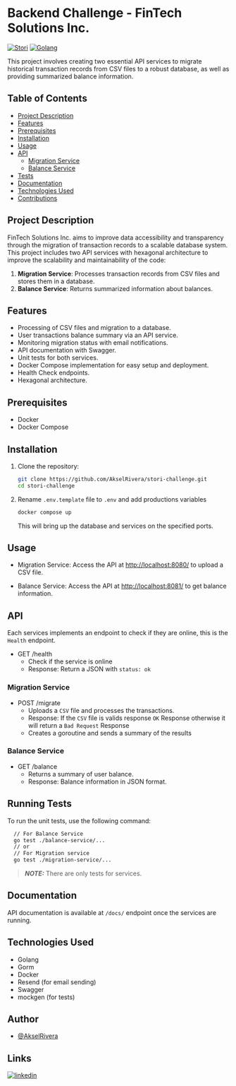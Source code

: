 # Backend Challenge - FinTech Solutions Inc.

[![Stori](https://img.shields.io/badge/Stori%20Card-002C30)](https://www.storicard.com/)
[![Golang](https://img.shields.io/badge/Golang-00ADD8)](https://go.dev/)

This project involves creating two essential API services to migrate historical transaction records from CSV files to a robust database, as well as providing summarized balance information.

## Table of Contents

- [Project Description](#project-description)
- [Features](#features)
- [Prerequisites](#prerequisites)
- [Installation](#installation)
- [Usage](#usage)
- [API](#api)
  - [Migration Service](#migration-service)
  - [Balance Service](#balance-service)
- [Tests](#tests)
- [Documentation](#documentation)
- [Technologies Used](#technologies-used)
- [Contributions](#contributions)

## Project Description

FinTech Solutions Inc. aims to improve data accessibility and transparency through the migration of transaction records to a scalable database system. This project includes two API services with hexagonal architecture to improve the scalability and maintainability of the code:

1. **Migration Service**: Processes transaction records from CSV files and stores them in a database.
2. **Balance Service**: Returns summarized information about balances.

## Features

- Processing of CSV files and migration to a database.
- User transactions balance summary via an API service.
- Monitoring migration status with email notifications.
- API documentation with Swagger.
- Unit tests for both services.
- Docker Compose implementation for easy setup and deployment.
- Health Check endpoints.
- Hexagonal architecture.

## Prerequisites

- Docker
- Docker Compose

## Installation

1.  Clone the repository:

    ```bash
    git clone https://github.com/AkselRivera/stori-challenge.git
    cd stori-challenge
    ```

2.  Rename `.env.template` file to `.env` and add productions variables

    ```bash
    docker compose up
    ```

    This will bring up the database and services on the specified ports.

## Usage

- Migration Service: Access the API at [http://localhost:8080/](http://localhost:8080/docs/) to upload a CSV file.

- Balance Service: Access the API at [http://localhost:8081/](http://localhost:8081/docs/) to get balance information.

## API

Each services implements an endpoint to check if they are online, this is the `Health` endpoint.

- GET /health
  - Check if the service is online
  - Response: Return a JSON with `status: ok`

### Migration Service

- POST /migrate
  - Uploads a `CSV` file and processes the transactions.
  - Response: If the `CSV` file is valids response `OK` Response otherwise it will return a `Bad Request` Response
  - Creates a goroutine and sends a summary of the results

### Balance Service

- GET /balance
  - Returns a summary of user balance.
  - Response: Balance information in JSON format.

## Running Tests

To run the unit tests, use the following command:

```bash
  // For Balance Service
  go test ./balance-service/...
  // or
  // For Migration service
  go test ./migration-service/...
```

> **_NOTE:_** There are only tests for services.

## Documentation

API documentation is available at `/docs/` endpoint once the services are running.

## Technologies Used

- Golang
- Gorm
- Docker
- Resend (for email sending)
- Swagger
- mockgen (for tests)

## Author

- [@AkselRivera](https://github.com/akselRivera)

## Links

[![linkedin](https://img.shields.io/badge/linkedin-0A66C2?style=for-the-badge&logo=linkedin&logoColor=white)](https://mx.linkedin.com/in/aksel-morales-8b7844209)
